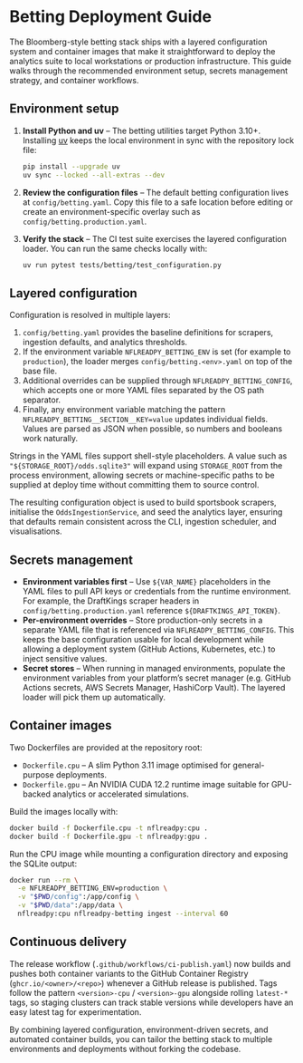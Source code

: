 # Betting Deployment Guide

The Bloomberg-style betting stack ships with a layered configuration system and
container images that make it straightforward to deploy the analytics suite to
local workstations or production infrastructure. This guide walks through the
recommended environment setup, secrets management strategy, and container
workflows.

## Environment setup

1. **Install Python and uv** – The betting utilities target Python 3.10+.
   Installing [uv](https://docs.astral.sh/uv/) keeps the local environment in
   sync with the repository lock file:

   ```bash
   pip install --upgrade uv
   uv sync --locked --all-extras --dev
   ```

2. **Review the configuration files** – The default betting configuration lives
   at `config/betting.yaml`. Copy this file to a safe location before editing or
   create an environment-specific overlay such as
   `config/betting.production.yaml`.

3. **Verify the stack** – The CI test suite exercises the layered configuration
   loader. You can run the same checks locally with:

   ```bash
   uv run pytest tests/betting/test_configuration.py
   ```

## Layered configuration

Configuration is resolved in multiple layers:

1. `config/betting.yaml` provides the baseline definitions for scrapers,
   ingestion defaults, and analytics thresholds.
2. If the environment variable `NFLREADPY_BETTING_ENV` is set (for example to
   `production`), the loader merges `config/betting.<env>.yaml` on top of the
   base file.
3. Additional overrides can be supplied through `NFLREADPY_BETTING_CONFIG`,
   which accepts one or more YAML files separated by the OS path separator.
4. Finally, any environment variable matching the pattern
   `NFLREADPY_BETTING__SECTION__KEY=value` updates individual fields. Values are
   parsed as JSON when possible, so numbers and booleans work naturally.

Strings in the YAML files support shell-style placeholders. A value such as
`"${STORAGE_ROOT}/odds.sqlite3"` will expand using `STORAGE_ROOT` from the
process environment, allowing secrets or machine-specific paths to be supplied
at deploy time without committing them to source control.

The resulting configuration object is used to build sportsbook scrapers,
initialise the `OddsIngestionService`, and seed the analytics layer, ensuring
that defaults remain consistent across the CLI, ingestion scheduler, and
visualisations.

## Secrets management

* **Environment variables first** – Use `${VAR_NAME}` placeholders in the YAML
  files to pull API keys or credentials from the runtime environment. For
  example, the DraftKings scraper headers in
  `config/betting.production.yaml` reference `${DRAFTKINGS_API_TOKEN}`.
* **Per-environment overrides** – Store production-only secrets in a separate
  YAML file that is referenced via `NFLREADPY_BETTING_CONFIG`. This keeps the
  base configuration usable for local development while allowing a deployment
  system (GitHub Actions, Kubernetes, etc.) to inject sensitive values.
* **Secret stores** – When running in managed environments, populate the
  environment variables from your platform’s secret manager (e.g. GitHub
  Actions secrets, AWS Secrets Manager, HashiCorp Vault). The layered loader will
  pick them up automatically.

## Container images

Two Dockerfiles are provided at the repository root:

* `Dockerfile.cpu` – A slim Python 3.11 image optimised for general-purpose
  deployments.
* `Dockerfile.gpu` – An NVIDIA CUDA 12.2 runtime image suitable for GPU-backed
  analytics or accelerated simulations.

Build the images locally with:

```bash
docker build -f Dockerfile.cpu -t nflreadpy:cpu .
docker build -f Dockerfile.gpu -t nflreadpy:gpu .
```

Run the CPU image while mounting a configuration directory and exposing the
SQLite output:

```bash
docker run --rm \
  -e NFLREADPY_BETTING_ENV=production \
  -v "$PWD/config":/app/config \
  -v "$PWD/data":/app/data \
  nflreadpy:cpu nflreadpy-betting ingest --interval 60
```

## Continuous delivery

The release workflow (`.github/workflows/ci-publish.yaml`) now builds and pushes
both container variants to the GitHub Container Registry (`ghcr.io/<owner>/<repo>`)
whenever a GitHub release is published. Tags follow the pattern
`<version>-cpu` / `<version>-gpu` alongside rolling `latest-*` tags, so staging
clusters can track stable versions while developers have an easy latest tag for
experimentation.

By combining layered configuration, environment-driven secrets, and automated
container builds, you can tailor the betting stack to multiple environments and
deployments without forking the codebase.
